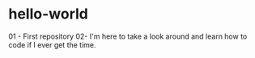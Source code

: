 # hello-world
01 - First repository
02- I'm here to take a look around and learn how to code if I ever get the time.

